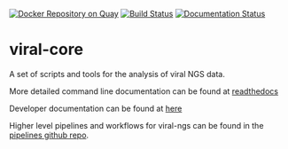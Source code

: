 [![Docker Repository on Quay](https://quay.io/repository/broadinstitute/viral-core/status "Docker Repository on Quay")](https://quay.io/repository/broadinstitute/viral-core)
[![Build Status](https://github.com/broadinstitute/viral-core/actions/workflows/build.yml/badge.svg?branch=master)](https://github.com/broadinstitute/viral-core/actions)
[![Documentation Status](https://readthedocs.org/projects/viral-core/badge/?version=latest)](http://viral-core.readthedocs.io/en/latest/?badge=latest)
<!--
[![Coverage Status](https://coveralls.io/repos/github/broadinstitute/viral-core/badge.svg?branch=master)](https://coveralls.io/github/broadinstitute/viral-core?branch=master)
[![broad-viral-badge](https://img.shields.io/badge/install%20from-broad--viral-green.svg?style=flat-square)](https://anaconda.org/broad-viral/viral-ngs)
[![Code Health](https://landscape.io/github/broadinstitute/viral-ngs/master/landscape.svg?style=flat)](https://landscape.io/github/broadinstitute/viral-ngs)
-->

viral-core
=========

A set of scripts and tools for the analysis of viral NGS data.

More detailed command line documentation can be found at [readthedocs](http://viral-core.readthedocs.org/)

Developer documentation can be found at [here](DEVELOPMENT_NOTES.md)

Higher level pipelines and workflows for viral-ngs can be found in the [pipelines github repo](https://github.com/broadinstitute/viral-pipelines).
